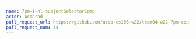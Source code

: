 ```yaml
---
name: 7pm-1-nl-subjectSelectorComp
actor: pconrad
pull_request_url: https://github.com/ucsb-cs156-w22/team04-w22-7pm-courses/pull/34
pull_request_num: 34
---
```

